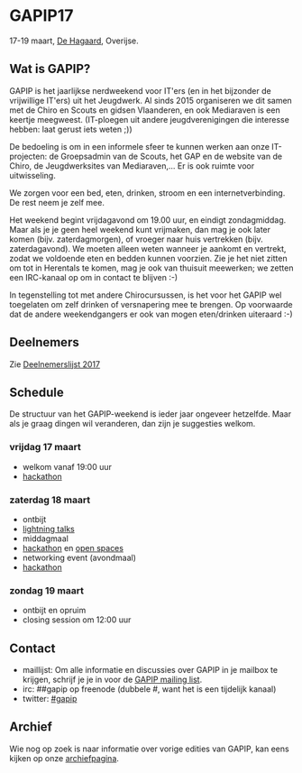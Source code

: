 GAPIP17
=======

17-19 maart, [De Hagaard](http://dehagaard.be/), Overijse.

Wat is GAPIP?
-------------

GAPIP is het jaarlijkse nerdweekend voor IT'ers (en in het bijzonder de
vrijwillige IT'ers) uit het Jeugdwerk. Al sinds 2015 organiseren we dit
samen met de Chiro en Scouts en gidsen Vlaanderen, en ook Mediaraven is
een keertje meegweest. (IT-ploegen uit andere
jeugdverenigingen die interesse hebben: laat gerust iets weten ;))

De bedoeling is om in een informele sfeer te kunnen werken aan onze
IT-projecten: de Groepsadmin van de Scouts, het GAP en de website van de
Chiro, de Jeugdwerksites van Mediaraven,... Er is ook ruimte voor
uitwisseling.

We zorgen voor een bed, eten, drinken, stroom en een internetverbinding.
De rest neem je zelf mee.

Het weekend begint vrijdagavond om 19.00 uur, en eindigt zondagmiddag.
Maar als je je geen heel weekend kunt vrijmaken, dan mag je ook later
komen (bijv. zaterdagmorgen), of vroeger naar huis vertrekken (bijv.
zaterdagavond). We moeten alleen weten wanneer je aankomt en vertrekt,
zodat we voldoende eten en bedden kunnen voorzien. Zie je het niet
zitten om tot in Herentals te komen, mag je ook van thuisuit meewerken;
we zetten een IRC-kanaal op om in contact te blijven :-)

In tegenstelling tot met andere Chirocursussen, is het voor het GAPIP
wel toegelaten om zelf drinken of versnapering mee te brengen. Op
voorwaarde dat de andere weekendgangers er ook van mogen eten/drinken
uiteraard :-)

Deelnemers
----------
Zie [Deelnemerslijst 2017](Deelnemers2017.md)

Schedule
--------

De structuur van het GAPIP-weekend is ieder jaar ongeveer hetzelfde.
Maar als je graag dingen wil veranderen, dan zijn je suggesties welkom.

### vrijdag 17 maart

-   welkom vanaf 19:00 uur
-   [hackathon](Hackathon.md)

### zaterdag 18 maart

-   ontbijt
-   [lightning talks](LightningTalks.md)
-   middagmaal
-   [hackathon](hackathon.md) en [open spaces](Open_spaces.md)
-   networking event (avondmaal)
-   [hackathon](hackathon.md)

### zondag 19 maart

-   ontbijt en opruim
-   closing session om 12:00 uur

Contact
-------

-   maillijst: Om alle informatie en discussies over GAPIP in je mailbox
    te krijgen, schrijf je je in voor de
    [GAPIP mailing list](http://lists.maillijst.chiro.be/mailman/listinfo/gapip).
-   irc: \#\#gapip op freenode (dubbele \#, want het is een
    tijdelijk kanaal)
-   twitter:
    [\#gapip](https://twitter.com/hashtag/gapip?f=realtime&amp;src=hash)

Archief
-------
Wie nog op zoek is naar informatie over vorige edities van GAPIP, kan eens
kijken op onze [archiefpagina](GapipArchief.md).
